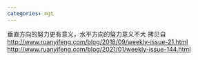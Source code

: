 ```yaml
---
categories: mgt
---
```

垂直方向的努力更有意义，水平方向的努力意义不大
拷贝自
http://www.ruanyifeng.com/blog/2018/09/weekly-issue-21.html
http://www.ruanyifeng.com/blog/2021/01/weekly-issue-144.html
